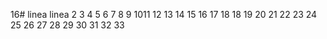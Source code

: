 16# linea
linea
2
3
4
5
6
7
8
9
1011
12
13
14
15
16
17
18
18
19
20
21
22
23
24
25
26
27
28
29
30
31
32
33
